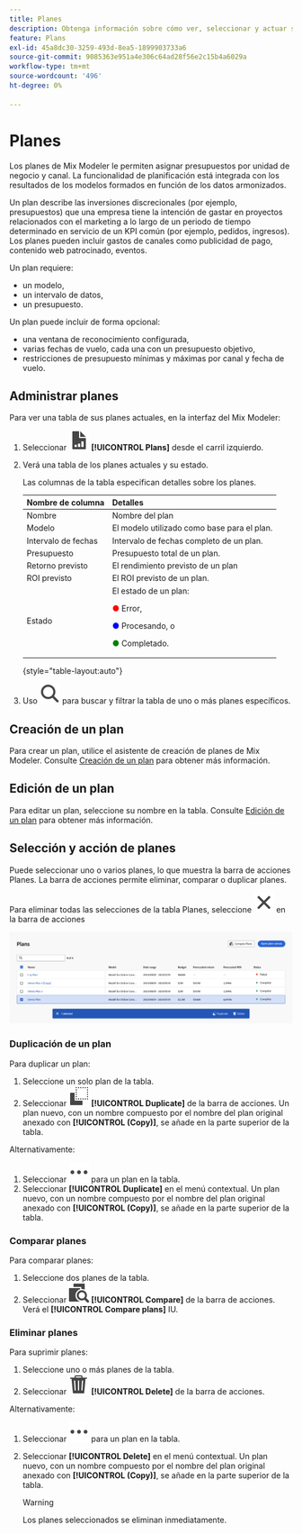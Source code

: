 ```yaml
---
title: Planes
description: Obtenga información sobre cómo ver, seleccionar y actuar sobre planes en Mix Modeler.
feature: Plans
exl-id: 45a8dc30-3259-493d-8ea5-1899903733a6
source-git-commit: 9085363e951a4e306c64ad28f56e2c15b4a6029a
workflow-type: tm+mt
source-wordcount: '496'
ht-degree: 0%

---
```


# Planes

Los planes de Mix Modeler le permiten asignar presupuestos por unidad de negocio y canal. La funcionalidad de planificación está integrada con los resultados de los modelos formados en función de los datos armonizados.

Un plan describe las inversiones discrecionales (por ejemplo, presupuestos) que una empresa tiene la intención de gastar en proyectos relacionados con el marketing a lo largo de un periodo de tiempo determinado en servicio de un KPI común (por ejemplo, pedidos, ingresos). Los planes pueden incluir gastos de canales como publicidad de pago, contenido web patrocinado, eventos.

Un plan requiere:

- un modelo,
- un intervalo de datos,
- un presupuesto.

Un plan puede incluir de forma opcional:

- una ventana de reconocimiento configurada,
- varias fechas de vuelo, cada una con un presupuesto objetivo,
- restricciones de presupuesto mínimas y máximas por canal y fecha de vuelo.


## Administrar planes

Para ver una tabla de sus planes actuales, en la interfaz del Mix Modeler:

1. Seleccionar ![](/help/assets//icons/FileChart.svg) **[!UICONTROL Plans]** desde el carril izquierdo.

1. Verá una tabla de los planes actuales y su estado.

   Las columnas de la tabla especifican detalles sobre los planes.

   | Nombre de columna | Detalles |
   |---|---|
   | Nombre | Nombre del plan |
   | Modelo | El modelo utilizado como base para el plan. |
   | Intervalo de fechas | Intervalo de fechas completo de un plan. |
   | Presupuesto | Presupuesto total de un plan. |
   | Retorno previsto | El rendimiento previsto de un plan |
   | ROI previsto | El ROI previsto de un plan. |
   | Estado | El estado de un plan: <p><span style="color:red">●</span> Error, <p><span style="color:blue">●</span> Procesando, o <p><span style="color:green">●</span> Completado. |

   {style="table-layout:auto"}

1. Uso ![Buscar](/help/assets//icons/Search.svg) para buscar y filtrar la tabla de uno o más planes específicos.

## Creación de un plan

Para crear un plan, utilice el asistente de creación de planes de Mix Modeler. Consulte [Creación de un plan](create.md) para obtener más información.


## Edición de un plan

Para editar un plan, seleccione su nombre en la tabla. Consulte [Edición de un plan](edit.md) para obtener más información.


## Selección y acción de planes

Puede seleccionar uno o varios planes, lo que muestra la barra de acciones Planes. La barra de acciones permite eliminar, comparar o duplicar planes.

Para eliminar todas las selecciones de la tabla Planes, seleccione ![Cerrar](/help/assets//icons/Close.svg) en la barra de acciones

![Barra de acciones de planes](/help/assets//plans-action-bar.png)

### Duplicación de un plan

Para duplicar un plan:

1. Seleccione un solo plan de la tabla.
1. Seleccionar ![Copiar](/help/assets//icons/Copy.svg) **[!UICONTROL Duplicate]** de la barra de acciones. Un plan nuevo, con un nombre compuesto por el nombre del plan original anexado con **[!UICONTROL (Copy)]**, se añade en la parte superior de la tabla.

Alternativamente:

1. Seleccionar ![Más](/help/assets//icons/More.svg) para un plan en la tabla.
1. Seleccionar **[!UICONTROL Duplicate]** en el menú contextual. Un plan nuevo, con un nombre compuesto por el nombre del plan original anexado con **[!UICONTROL (Copy)]**, se añade en la parte superior de la tabla.

### Comparar planes

Para comparar planes:

1. Seleccione dos planes de la tabla.
1. Seleccionar ![Comparar](/help/assets//icons/Compare.svg) **[!UICONTROL Compare]** de la barra de acciones. Verá el **[!UICONTROL Compare plans]** IU.


### Eliminar planes

Para suprimir planes:

1. Seleccione uno o más planes de la tabla.
1. Seleccionar ![Eliminar](/help/assets//icons/Delete.svg) **[!UICONTROL Delete]** de la barra de acciones.

Alternativamente:

1. Seleccionar ![Más](/help/assets//icons/More.svg) para un plan en la tabla.
1. Seleccionar **[!UICONTROL Delete]** en el menú contextual. Un plan nuevo, con un nombre compuesto por el nombre del plan original anexado con **[!UICONTROL (Copy)]**, se añade en la parte superior de la tabla.

   >[!WARNING]
   >
   >   Los planes seleccionados se eliminan inmediatamente.

